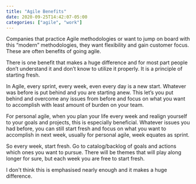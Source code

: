 ```yaml
---
title: "Agile Benefits"
date: 2020-09-25T14:42:07-05:00
categories: ["agile", "work"]
---
```


Companies that practice Agile methodologies or want to jump on board with this “modern” methodologies, they want flexibility and gain customer focus. These are often benefits of going agile. 

There is one benefit that makes a huge difference and for most part people don’t understand it and don’t know to utilize it properly. It is a principle of starting fresh.

In Agile, every sprint, every week, even every day is a new start. Whatever was before is put behind and you are starting anew. This let’s you put behind and overcome any issues from before and focus on what you want to accomplish with least amount of burden on your team.

For personal agile, when you plan your life every week and realign yourself to your goals and projects, this is especially beneficial. Whatever issues you had before, you can still start fresh and focus on what you want to accomplish in next week, usually for personal agile, week equates as sprint.

So every week, start fresh. Go to catalog/backlog of goals and actions which ones you want to pursue. There will be themes that will play along longer for sure, but each week you are free to start fresh.

I don't think this is emphasised nearly enough and it makes a huge difference.
